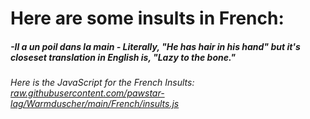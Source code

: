 # Here are some insults in French:
##### -Il a un poil dans la main - Literally, "He has hair in his hand" but it's closeset translation in English is, "Lazy to the bone."
###### Here is the JavaScript for the French Insults: <a href="https://raw.githubusercontent.com/pawstar-lag/Warmduscher/main/French/insults.js">raw.githubusercontent.com/pawstar-lag/Warmduscher/main/French/insults.js</a>

